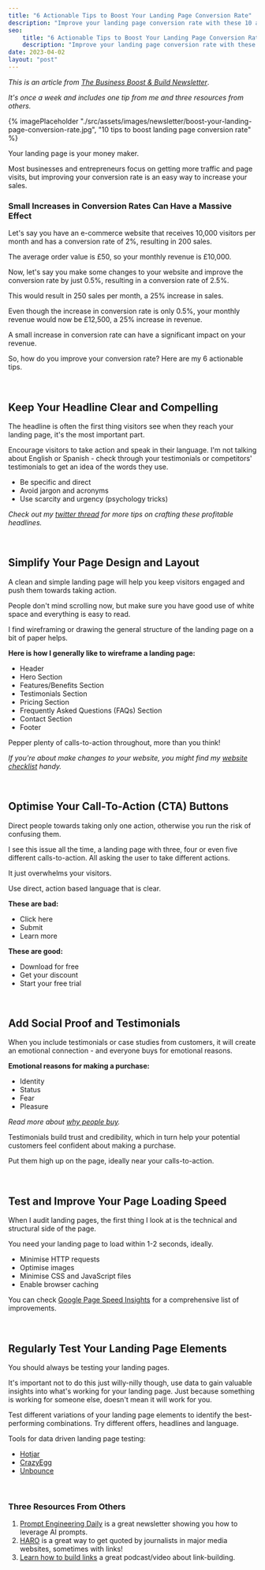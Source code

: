 ```yaml
---
title: "6 Actionable Tips to Boost Your Landing Page Conversion Rate"
description: "Improve your landing page conversion rate with these 10 actionable tips. Learn how to optimise your page speed, create compelling headlines and more."
seo:
    title: "6 Actionable Tips to Boost Your Landing Page Conversion Rate"
    description: "Improve your landing page conversion rate with these 10 actionable tips. Learn how to optimise your page speed, create compelling headlines and more."
date: 2023-04-02
layout: "post"
---
```


*This is an article from [The Business Boost & Build Newsletter](/newsletter)*. 

*It's once a week and includes one tip from me and three resources from others.*

{% imagePlaceholder "./src/assets/images/newsletter/boost-your-landing-page-conversion-rate.jpg", "10 tips to boost landing page conversion rate" %}

Your landing page is your money maker.

Most businesses and entrepreneurs focus on getting more traffic and page visits, but improving your conversion rate is an easy way to increase your sales.

### Small Increases in Conversion Rates Can Have a Massive Effect

Let's say you have an e-commerce website that receives 10,000 visitors per month and has a conversion rate of 2%, resulting in 200 sales.

The average order value is £50, so your monthly revenue is £10,000.

Now, let's say you make some changes to your website and improve the conversion rate by just 0.5%, resulting in a conversion rate of 2.5%.

This would result in 250 sales per month, a 25% increase in sales.

Even though the increase in conversion rate is only 0.5%, your monthly revenue would now be £12,500, a 25% increase in revenue.

A small increase in conversion rate can have a significant impact on your revenue.

So, how do you improve your conversion rate? Here are my 6 actionable tips.

&nbsp;
## Keep Your Headline Clear and Compelling

The headline is often the first thing visitors see when they reach your landing page, it's the most important part.

Encourage visitors to take action and speak in their language. I'm not talking about English or Spanish - check through your testimonials or competitors' testimonials to get an idea of the words they use.

- Be specific and direct
- Avoid jargon and acronyms
- Use scarcity and urgency (psychology tricks)

*Check out my [twitter thread](https://twitter.com/geerodge/status/1626839993313288192?s=20) for more tips on crafting these profitable headlines.*

&nbsp;
## Simplify Your Page Design and Layout

A clean and simple landing page will help you keep visitors engaged and push them towards taking action.

People don't mind scrolling now, but make sure you have good use of white space and everything is easy to read.

I find wireframing or drawing the general structure of the landing page on a bit of paper helps.

**Here is how I generally like to wireframe a landing page:**

- Header
- Hero Section
- Features/Benefits Section
- Testimonials Section
- Pricing Section
- Frequently Asked Questions (FAQs) Section
- Contact Section
- Footer

Pepper plenty of calls-to-action throughout, more than you think!

*If you're about make changes to your website, you might find my [website checklist](/guides/website-checklist/) handy.*

&nbsp;
## Optimise Your Call-To-Action (CTA) Buttons

Direct people towards taking only one action, otherwise you run the risk of confusing them.

I see this issue all the time, a landing page with three, four or even five different calls-to-action. All asking the user to take different actions.

It just overwhelms your visitors.

Use direct, action based language that is clear.

**These are bad:**

- Click here
- Submit
- Learn more

**These are good:**

- Download for free
- Get your discount
- Start your free trial

&nbsp;
## Add Social Proof and Testimonials

When you include testimonials or case studies from customers, it will create an emotional connection - and everyone buys for emotional reasons.

**Emotional reasons for making a purchase:**

- Identity
- Status
- Fear
- Pleasure

*Read more about [why people buy](/newsletters/why-customers-buy-and-the-levers-you-can-use/).*

Testimonials build trust and credibility, which in turn help your potential customers feel confident about making a purchase.

Put them high up on the page, ideally near your calls-to-action.

&nbsp;
## Test and Improve Your Page Loading Speed

When I audit landing pages, the first thing I look at is the technical and structural side of the page.

You need your landing page to load within 1-2 seconds, ideally.

- Minimise HTTP requests
- Optimise images
- Minimise CSS and JavaScript files
- Enable browser caching

You can check [Google Page Speed Insights](https://pagespeed.web.dev/) for a comprehensive list of improvements.

&nbsp;
## Regularly Test Your Landing Page Elements

You should always be testing your landing pages.

It's important not to do this just willy-nilly though, use data to gain valuable insights into what's working for your landing page. Just because something is working for someone else, doesn't mean it will work for you.

Test different variations of your landing page elements to identify the best-performing combinations. Try different offers, headlines and language.

Tools for data driven landing page testing:

- [Hotjar](https://www.hotjar.com/)
- [CrazyEgg](https://www.crazyegg.com/)
- [Unbounce](https://unbounce.com/)


&nbsp;
### Three Resources From Others

1. [Prompt Engineering Daily](https://www.neatprompts.com/subscribe?ref=1V4jQw66hC) is a great newsletter showing you how to leverage AI prompts.
2. [HARO](https://www.helpareporter.com/) is a great way to get quoted by journalists in major media websites, sometimes with links!
3. [Learn how to build links](https://www.authorityhacker.com/307-exposing-how-our-dr-90-links-were-built/) a great podcast/video about link-building.

